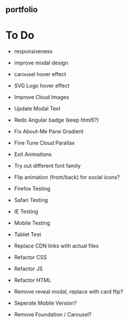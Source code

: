 ## portfolio

# To Do
* responsiveness

* improve modal design

* carousel hover effect
* SVG Logo hover effect
* Improve Cloud Images
* Update Modal Text
* Redo Angular badge (keep html5?)
* Fix About-Me Pane Gradient
* Fine Tune Cloud Parallax
* Exit Animations
* Try out different font family

* Flip animation (front/back) for social icons?

* Firefox Testing
* Safari Testing
* IE Testing
* Mobile Testing
* Tablet Test

* Replace CDN links with actual files

* Refactor CSS
* Refactor JS
* Refactor HTML

* Remove reveal modal, replace with card flip?

* Seperate Mobile Version?

* Remove Foundation / Carousel?


